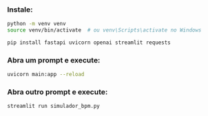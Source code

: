 ### Instale:

```bash
python -m venv venv
source venv/bin/activate  # ou venv\Scripts\activate no Windows

pip install fastapi uvicorn openai streamlit requests

```

### Abra um prompt e execute:
```bash
uvicorn main:app --reload
```

### Abra outro prompt e execute:
```bash
streamlit run simulador_bpm.py
```